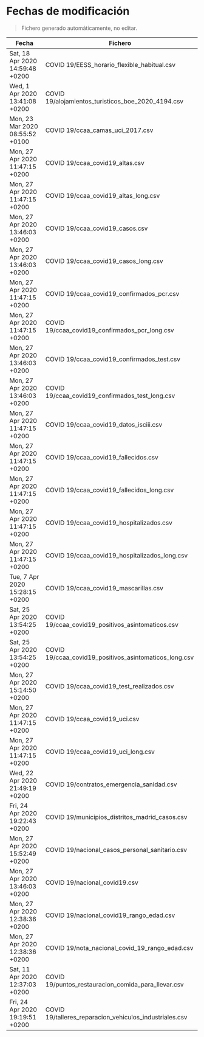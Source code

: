 # Fechas de modificación

> Fichero generado automáticamente, no editar.

| Fecha                           | Fichero                  |
|---------------------------------|--------------------------|
| Sat, 18 Apr 2020 14:59:48 +0200  | COVID 19/EESS_horario_flexible_habitual.csv |
| Wed, 1 Apr 2020 13:41:08 +0200  | COVID 19/alojamientos_turisticos_boe_2020_4194.csv |
| Mon, 23 Mar 2020 08:55:52 +0100  | COVID 19/ccaa_camas_uci_2017.csv |
| Mon, 27 Apr 2020 11:47:15 +0200  | COVID 19/ccaa_covid19_altas.csv |
| Mon, 27 Apr 2020 11:47:15 +0200  | COVID 19/ccaa_covid19_altas_long.csv |
| Mon, 27 Apr 2020 13:46:03 +0200  | COVID 19/ccaa_covid19_casos.csv |
| Mon, 27 Apr 2020 13:46:03 +0200  | COVID 19/ccaa_covid19_casos_long.csv |
| Mon, 27 Apr 2020 11:47:15 +0200  | COVID 19/ccaa_covid19_confirmados_pcr.csv |
| Mon, 27 Apr 2020 11:47:15 +0200  | COVID 19/ccaa_covid19_confirmados_pcr_long.csv |
| Mon, 27 Apr 2020 13:46:03 +0200  | COVID 19/ccaa_covid19_confirmados_test.csv |
| Mon, 27 Apr 2020 13:46:03 +0200  | COVID 19/ccaa_covid19_confirmados_test_long.csv |
| Mon, 27 Apr 2020 11:47:15 +0200  | COVID 19/ccaa_covid19_datos_isciii.csv |
| Mon, 27 Apr 2020 11:47:15 +0200  | COVID 19/ccaa_covid19_fallecidos.csv |
| Mon, 27 Apr 2020 11:47:15 +0200  | COVID 19/ccaa_covid19_fallecidos_long.csv |
| Mon, 27 Apr 2020 11:47:15 +0200  | COVID 19/ccaa_covid19_hospitalizados.csv |
| Mon, 27 Apr 2020 11:47:15 +0200  | COVID 19/ccaa_covid19_hospitalizados_long.csv |
| Tue, 7 Apr 2020 15:28:15 +0200  | COVID 19/ccaa_covid19_mascarillas.csv |
| Sat, 25 Apr 2020 13:54:25 +0200  | COVID 19/ccaa_covid19_positivos_asintomaticos.csv |
| Sat, 25 Apr 2020 13:54:25 +0200  | COVID 19/ccaa_covid19_positivos_asintomaticos_long.csv |
| Mon, 27 Apr 2020 15:14:50 +0200  | COVID 19/ccaa_covid19_test_realizados.csv |
| Mon, 27 Apr 2020 11:47:15 +0200  | COVID 19/ccaa_covid19_uci.csv |
| Mon, 27 Apr 2020 11:47:15 +0200  | COVID 19/ccaa_covid19_uci_long.csv |
| Wed, 22 Apr 2020 21:49:19 +0200  | COVID 19/contratos_emergencia_sanidad.csv |
| Fri, 24 Apr 2020 19:22:43 +0200  | COVID 19/municipios_distritos_madrid_casos.csv |
| Mon, 27 Apr 2020 15:52:49 +0200  | COVID 19/nacional_casos_personal_sanitario.csv |
| Mon, 27 Apr 2020 13:46:03 +0200  | COVID 19/nacional_covid19.csv |
| Mon, 27 Apr 2020 12:38:36 +0200  | COVID 19/nacional_covid19_rango_edad.csv |
| Mon, 27 Apr 2020 12:38:36 +0200  | COVID 19/nota_nacional_covid_19_rango_edad.csv |
| Sat, 11 Apr 2020 12:37:03 +0200  | COVID 19/puntos_restauracion_comida_para_llevar.csv |
| Fri, 24 Apr 2020 19:19:51 +0200  | COVID 19/talleres_reparacion_vehiculos_industriales.csv |
